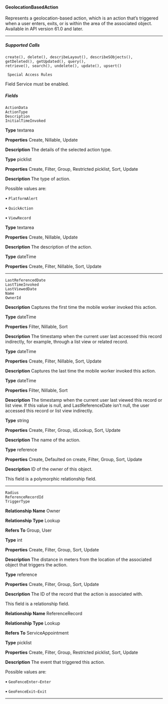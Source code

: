 #### GeolocationBasedAction

Represents a geolocation-based action, which is an action that’s triggered when a user enters, exits, or is within the area of the associated
object. Available in API version 61.0 and later.


-----

##### Supported Calls
```
create(), delete(), describeLayout(), describeSObjects(), getDeleted(), getUpdated(), query(),
retrieve(), search(), undelete(), update(), upsert()

 Special Access Rules

```
Field Service must be enabled.

##### Fields

```
ActionData
ActionType
Description
InitialTimeInvoked

```

**Type**
textarea

**Properties**
Create, Nillable, Update

**Description**
The details of the selected action type.

**Type**
picklist

**Properties**
Create, Filter, Group, Restricted picklist, Sort, Update

**Description**
The type of action.

Possible values are:

**•** `PlatformAlert`

**•** `QuickAction`

**•** `ViewRecord`

**Type**
textarea

**Properties**
Create, Nillable, Update

**Description**
The description of the action.

**Type**
dateTime

**Properties**
Create, Filter, Nillable, Sort, Update


-----

```
LastReferencedDate
LastTimeInvoked
LastViewedDate
Name
OwnerId

```

**Description**
Captures the first time the mobile worker invoked this action.

**Type**
dateTime

**Properties**
Filter, Nillable, Sort

**Description**
The timestamp when the current user last accessed this record indirectly, for example, through
a list view or related record.

**Type**
dateTime

**Properties**
Create, Filter, Nillable, Sort, Update

**Description**
Captures the last time the mobile worker invoked this action.

**Type**
dateTime

**Properties**
Filter, Nillable, Sort

**Description**
The timestamp when the current user last viewed this record or list view. If this value is null,
and LastReferenceDate isn’t null, the user accessed this record or list view indirectly.

**Type**
string

**Properties**
Create, Filter, Group, idLookup, Sort, Update

**Description**
The name of the action.

**Type**
reference

**Properties**
Create, Defaulted on create, Filter, Group, Sort, Update

**Description**
ID of the owner of this object.

This field is a polymorphic relationship field.


-----

```
Radius
ReferenceRecordId
TriggerType

```

**Relationship Name**
Owner

**Relationship Type**
Lookup

**Refers To**
Group, User

**Type**
int

**Properties**
Create, Filter, Group, Sort, Update

**Description**
The distance in meters from the location of the associated object that triggers the action.

**Type**
reference

**Properties**
Create, Filter, Group, Sort, Update

**Description**
The ID of the record that the action is associated with.

This field is a relationship field.

**Relationship Name**
ReferenceRecord

**Relationship Type**
Lookup

**Refers To**
ServiceAppointment

**Type**
picklist

**Properties**
Create, Filter, Group, Restricted picklist, Sort, Update

**Description**
The event that triggered this action.

Possible values are:

**•** `GeoFenceEnter—Enter`

**•** `GeoFenceExit—Exit`


-----
